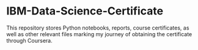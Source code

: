 # IBM-Data-Science-Certificate

This repository stores Python notebooks, reports, course certificates, as well as other relevant files marking my journey of obtaining the certificate through Coursera.
